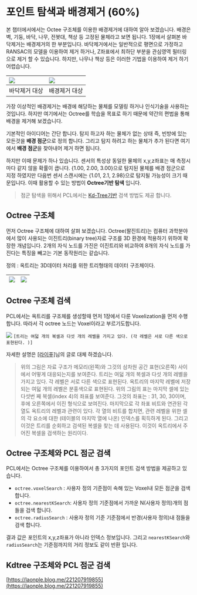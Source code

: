 # 포인트 탐색과 배경제거 \(60%\)

본 챕터에서에서는 Octee 구조체를 이용한 배경제거에 대하여 알아 보겠습니다. 배경은 벽, 기둥, 바닥, 나무, 전봇대, 책상 등 고정된 물체라고 보면 됩니다. 1장에서 살펴본 바닥제거는 배경제거의 한 부분입니다. 바닥제거에서는 일반적으로 평면으로 가정하고 RANSAC의 모델을 이용하여 제거 하거나, Z좌표에서 최하단 부분을 관심영역 필터링으로 제거 할 수 있습니다. 하지만, 나무나 책상 등은 이러한 기법을 이용하여 제거 하기 어렵습니다.

| ![](https://i.imgur.com/qhczRfW.png%20) | ![](https://i.imgur.com/tsTL1WN.png) |
| :--- | :--- |
| 바닥제거 대상 | 배경제거 대상 |

가장 이상적인 배경제거는 배경에 해당하는 물체를 모델링 하거나 인식기술을 사용하는 것입니다. 하지만 여기에서는 Octree를 학습을 목표로 하기 때문에 약간의 편법을 통해 배경을 제거해 보겠습니다.

기본적인 아이디어는 간단 합니다. 탐지 하고자 하는 물체가 없는 상태 즉, 빈방에 있는 모든것을 **배경 점군**으로 정의 합니다. 그리고 탐지 하려고 하는 물체가 추가 된다면 여기에서 **배경 점군**을 찾아내어 제거 하면 됩니다.

하지만 이때 문제가 하나 있습니다. 센서의 특성상 동일한 물체의 x,y,z좌표는 매 측정시마다 같지 않을 확률이 큽니다. {1.00, 2.00, 3.00}으로 탐지된 물체를 배경 점군으로 지정 하였지만 다음번 센서 스캔시에는 {1.01, 2.1, 2.98}으로 탐지될 가능성이 크기 때문입니다. 이때 활용할 수 있는 방법이 **Octree기반 탐색** 입니다.

> 점군 탐색을 위해서 PCL에서는 [Kd-Tree기반](http://pointclouds.org/documentation/tutorials/kdtree_search.php#kdtree-search) 검색 방법도 제공 합니다.

## Octree 구조체

먼저 Octree 구조체에 대하여 살펴 보겠습니다. Octree\(팔진트리\)는 컴퓨터 과학분야에서 많이 사용되는 이진트리\(binary tree\)자료 구조를 3D 환경에 적용하기 위하여 확장한 개념입니다. 2개의 자식 노드를 가진은 이진트리와 비교하여 8개의 자식 노드를 가진다는 특징을 빼고는 기본 동작원리는 같습니다.

정의 : 옥트리는 3D데이터 처리를 위한 트리형태의 데이터 구조체이다.

| ![](http://robotica.unileon.es/images/thumb/b/b8/Octree.png/800px-Octree.png) | ![](https://www.interviewcake.com/images/svgs/binary_tree__depth_5.svg?bust=203) |
| :--- | :--- |


## Octree 구조체 검색

PCL에서는 옥트리를 구조체를 생성할때 먼저 1장에서 다룬 Voxelization을 먼저 수행 합니다. 따라서 각 octree 노드는 Voxel이라고 부르기도합니다.

![](https://i.imgur.com/2tmKHic.png%20) `[트리는 여덟 개의 복셀과 다섯 개의 레벨을 가지고 있다. (각 레벨은 서로 다른 색으로 표현된다. )]`

자세한 설명은 [\[라이푸\]](https://blog.naver.com/lifeisforu/80022423480)님의 글로 대체 하겠습니다.

> 위의 그림은 자료 구조가 메모리\(왼쪽\)와 그것의 삼차원 공간 표현\(오른쪽\) 사이에서 어떻게 대응되는지를 보여준다. 트리는 여덟 개의 복셀과 다섯 개의 레벨을 가지고 있다. 각 레벨은 서로 다른 색으로 표현된다. 옥트리의 마지막 레벨에 저장되는 여덟 개의 레벨은 분홍색으로 표현된다. 위의 그림의 표는 마지막 셀에 있는 다섯번 째 복셀\(index 4\)의 좌표를 보여준다. 그것의 좌표는 : 31, 30, 30이며, 후에 오른쪽에서 이진 형식으로 보여진다. 마지막으로 각 좌표 비트와 연관된 각 열도 옥트리의 레벨과 관련이 있다. 각 열의 비트를 합치면, 관련 레벨을 위한 셀의 각 요소에 대한 \(테이블의 마지막 열에 나온\) 인덱스를 획득하게 된다. 그리고 이것은 트리를 순회하고 검색된 복셀을 찾는 데 사용된다. 이것이 옥트리에서 주어진 복셀을 검색하는 원리이다.

## Octree 구조체와 PCL 점군 검색

PCL에서는 Octree 구조체를 이용하여서 총 3가지의 포인트 검색 방법을 제공하고 있습니다.

* `octree.voxelSearch` : 사용자 정의 기준점이 속해 있는 Voxel내 모든 점군을 검색 합니다.
* `octree.nearestKSearch`: 사용자 정의 기준점에서 가까운 N\(사용자 정의\)개의 점들을 검색 합니다.
* `octree.radiusSearch` : 사용자 정의 기준 기준점에서 반경\(사용자 정의\)내 점들을 검색 합니다.

결과 값은 포인트의 x,y,z좌표가 아니라 인덱스 정보입니다. 그리고 `nearestKSearch`와 `radiusSearch`는 기준점까지의 거리 정보도 같이 반환 입니다.

## Kdtree 구조체와 PCL 점군 검색

[https://laonple.blog.me/221207919855](https://laonple.blog.me/221207919855)

